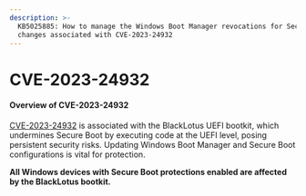 ```yaml
---
description: >-
  KB5025885: How to manage the Windows Boot Manager revocations for Secure Boot
  changes associated with CVE-2023-24932
---
```


# CVE-2023-24932

#### Overview of CVE-2023-24932

[CVE-2023-24932](https://msrc.microsoft.com/update-guide/vulnerability/CVE-2023-24932) is associated with the BlackLotus UEFI bootkit, which undermines Secure Boot by executing code at the UEFI level, posing persistent security risks. Updating Windows Boot Manager and Secure Boot configurations is vital for protection.

**All Windows devices with Secure Boot protections enabled are affected by the BlackLotus bootkit.**
